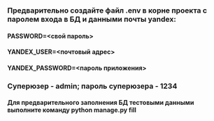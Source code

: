 ### Предварительно создайте файл .env в корне проекта с паролем входа в БД и данными почты yandex:  
####    PASSWORD=<свой пароль>  
####    YANDEX_USER=<почтовый адрес>  
####    YANDEX_PASSWORD=<пароль приложения>  
### Суперюзер - admin; пароль суперюзера - 1234  
#### Для предварительного заполнения БД тестовыми данными выполните команду python manage.py fill